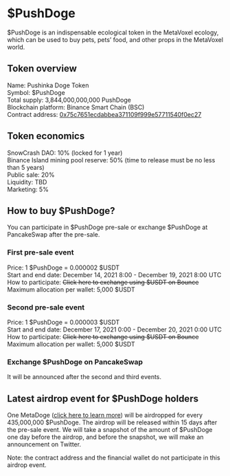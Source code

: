 # $PushDoge

$PushDoge is an indispensable ecological token in the MetaVoxel ecology, which can be used to buy pets, pets’ food, and other props in the MetaVoxel world.

## Token overview

Name: Pushinka Doge Token  
Symbol: $PushDoge  
Total supply: 3,844,000,000,000 PushDoge  
Blockchain platform: Binance Smart Chain (BSC)  
Contract address: [0x75c7651ecdabbea371109f999e57711540f0ec27](https://bscscan.com/token/0x75c7651ecdabbea371109f999e57711540f0ec27)

## Token economics
 
SnowCrash DAO: 10% (locked for 1 year)  
Binance Island mining pool reserve: 50% (time to release must be no less than 5 years)  
Public sale: 20%  
Liquidity: TBD  
Marketing: 5%

## How to buy $PushDoge?

You can participate in $PushDoge pre-sale or exchange $PushDoge at PancakeSwap after the pre-sale.

### First pre-sale event

Price: 1 $PushDoge = 0.000002 $USDT  
Start and end date: December 14, 2021 8:00 - December 19, 2021 8:00 UTC  
How to participate: ~~Click here to exchange using $USDT on Bounce~~  
Maximum allocation per wallet: 5,000 $USDT

### Second pre-sale event

Price: 1 $PushDoge = 0.000003 $USDT  
Start and end date: December 17, 2021 0:00 - December 20, 2021 0:00 UTC  
How to participate: ~~Click here to exchange using $USDT on Bounce~~  
Maximum allocation per wallet: 5,000 $USDT

### Exchange $PushDoge on PancakeSwap

It will be announced after the second and third events.

## Latest airdrop event for $PushDoge holders

One MetaDoge ([click here to learn more](https://docs.snowcrash.finance/gameplay/metadoge)) will be airdropped for every 435,000,000 $PushDoge. The airdrop will be released within 15 days after the pre-sale event. We will take a snapshot of the amount of $PushDoge one day before the airdrop, and before the snapshot, we will make an announcement on Twitter.

Note: the contract address and the financial wallet do not participate in this airdrop event.